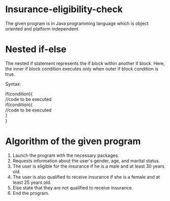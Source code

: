 # Insurance-eligibility-check
 The given program is in Java programming language which is object oriented and platform independent.
 
 # Nested if-else
 The nested if statement represents the if block within another if block. Here, the inner if block condition executes only when outer if block condition is true.
 
 Syntax:

if(condition){    
     //code to be executed    
          if(condition){  
             //code to be executed    
    }    
}  
 
# Algorithm of the given program
1. Launch the program with the necessary packages.
2. Requests information about the user's gender, age, and marital status.
3. The user is eligible for the insurance if he is a male and at least 30 years old.
4. The user is also qualified to receive insurance if she is a female and at least 25 years old.
5. Else state that they are not qualified to receive insurance.
6. End the program.
